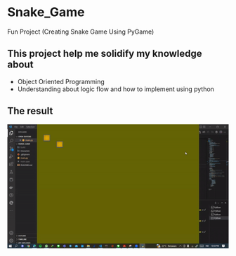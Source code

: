 # Snake_Game
Fun Project (Creating Snake Game Using PyGame)
## This project help me solidify my knowledge about
- Object Oriented Programming
- Understanding about logic flow and how to implement using python
## The result 
<p align="center">
  <img src="https://github.com/KukuhIksanMusyahada/Snake_Game/blob/main/snake.gif">
</p>
